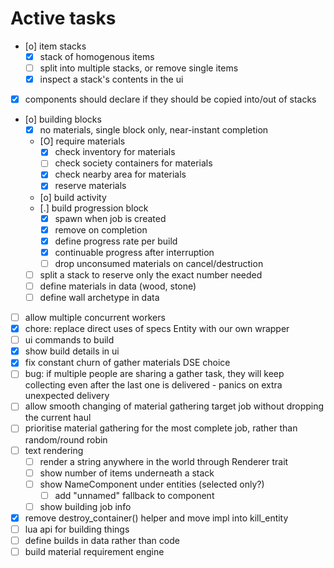# Active tasks

* [o] item stacks
	* [X] stack of homogenous items
	* [ ] split into multiple stacks, or remove single items
	* [X] inspect a stack's contents in the ui
* [X] components should declare if they should be copied into/out of stacks
* [o] building blocks
	* [X] no materials, single block only, near-instant completion
	* [O] require materials
		* [X] check inventory for materials
		* [ ] check society containers for materials
		* [X] check nearby area for materials
		* [X] reserve materials
	* [o] build activity
	* [.] build progression block
		* [X] spawn when job is created
		* [X] remove on completion
		* [X] define progress rate per build
		* [X] continuable progress after interruption
		* [ ] drop unconsumed materials on cancel/destruction
	* [ ] split a stack to reserve only the exact number needed
	* [ ] define materials in data (wood, stone)
	* [ ] define wall archetype in data
* [ ] allow multiple concurrent workers
* [X] chore: replace direct uses of specs Entity with our own wrapper
* [ ] ui commands to build
* [X] show build details in ui
* [X] fix constant churn of gather materials DSE choice
* [ ] bug: if multiple people are sharing a gather task, they will keep collecting even after the last one is delivered - panics on extra unexpected delivery
* [ ] allow smooth changing of material gathering target job without dropping the current haul
* [ ] prioritise material gathering for the most complete job, rather than random/round robin
* [ ] text rendering
	* [ ] render a string anywhere in the world through Renderer trait
	* [ ] show number of items underneath a stack
	* [ ] show NameComponent under entities (selected only?)
		* [ ] add "unnamed" fallback to component
	* [ ] show building job info
* [X] remove destroy_container() helper and move impl into kill_entity
* [ ] lua api for building things
* [ ] define builds in data rather than code
* [ ] build material requirement engine

